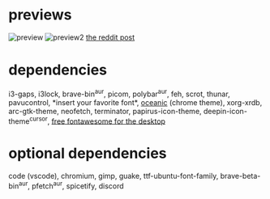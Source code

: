 # previews
![preview](https://user-images.githubusercontent.com/67065165/157416974-8595a24c-e828-406f-ab06-1f5c42eb843e.png)
![preview2](https://user-images.githubusercontent.com/67065165/156595286-3dd40cd5-f287-424d-98d6-286116ac2bc9.png)
[the reddit post](https://www.reddit.com/r/unixporn/comments/t5tx4c/i3gaps_first_i3_post_in_a_while/)

# dependencies
i3-gaps, i3lock, brave-bin<sup>aur</sup>, picom, polybar<sup>aur</sup>, feh, scrot, thunar, pavucontrol, \*insert your favorite font\*, [oceanic](https://chrome.google.com/webstore/detail/oceanic/gbbacdmgjdfajabgglpjifcedoajdimg) (chrome theme), xorg-xrdb, arc-gtk-theme, neofetch, terminator, papirus-icon-theme, deepin-icon-theme<sup>cursor</sup>, [free fontawesome for the desktop](https://fontawesome.com/download)
# optional dependencies
code (vscode), chromium, gimp, guake, ttf-ubuntu-font-family, brave-beta-bin<sup>aur</sup>, pfetch<sup>aur</sup>, spicetify, discord
